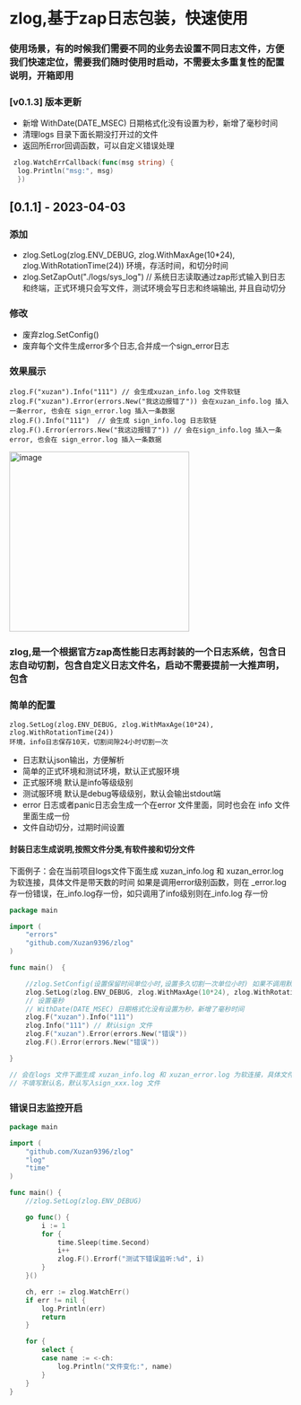 # zlog,基于zap日志包装，快速使用
### 使用场景，有的时候我们需要不同的业务去设置不同日志文件，方便我们快速定位，需要我们随时使用时启动，不需要太多重复性的配置说明，开箱即用

### [v0.1.3] 版本更新
- 新增 WithDate(DATE_MSEC) 日期格式化没有设置为秒，新增了毫秒时间
- 清理logs 目录下面长期没打开过的文件
- 返回所Error回调函数，可以自定义错误处理
```go
 zlog.WatchErrCallback(func(msg string) {
  log.Println("msg:", msg)
  }) 

```

## [0.1.1] - 2023-04-03
### 添加
- zlog.SetLog(zlog.ENV_DEBUG, zlog.WithMaxAge(10*24), zlog.WithRotationTime(24))  环境，存活时间，和切分时间
- zlog.SetZapOut("./logs/sys_log") // 系统日志读取通过zap形式输入到日志和终端，正式环境只会写文件，测试环境会写日志和终端输出, 并且自动切分

### 修改
- 废弃zlog.SetConfig()
- 废弃每个文件生成error多个日志,合并成一个sign_error日志

### 效果展示
```
zlog.F("xuzan").Info("111") // 会生成xuzan_info.log 文件软链
zlog.F("xuzan").Error(errors.New("我这边报错了")) 会在xuzan_info.log 插入一条error, 也会在 sign_error.log 插入一条数据
zlog.F().Info("111")  // 会生成 sign_info.log 日志软链
zlog.F().Error(errors.New("我这边报错了")) // 会在sign_info.log 插入一条error, 也会在 sign_error.log 插入一条数据
```
<img width="321" alt="image" src="https://user-images.githubusercontent.com/24741439/229480596-0b531d38-689f-4867-a48b-2faaeb446d1b.png">


### zlog,是一个根据官方zap高性能日志再封装的一个日志系统，包含日志自动切割，包含自定义日志文件名，启动不需要提前一大推声明，包含

### 简单的配置
```azure
zlog.SetLog(zlog.ENV_DEBUG, zlog.WithMaxAge(10*24), zlog.WithRotationTime(24))
环境，info日志保存10天，切割间隙24小时切割一次

```
- 日志默认json输出，方便解析
- 简单的正式环境和测试环境，默认正式服环境
- 正式服环境 默认是info等级级别
- 测试服环境 默认是debug等级级别，默认会输出stdout端
- error 日志或者panic日志会生成一个在error 文件里面，同时也会在 info 文件里面生成一份
- 文件自动切分，过期时间设置



#### 封装日志生成说明,按照文件分类,有软件接和切分文件
下面例子：会在当前项目logs文件下面生成 xuzan_info.log 和 xuzan_error.log 为软连接，具体文件是带天数的时间  如果是调用error级别函数，则在 _error.log 存一份错误，在_info.log存一份，如只调用了info级别则在_info.log 存一份



```go
package main

import (
	"errors"
	"github.com/Xuzan9396/zlog"
)

func main()  {

	//zlog.SetConfig(设置保留时间单位小时,设置多久切割一次单位小时) 如果不调用默认 10天 24小时切割一次
	zlog.SetLog(zlog.ENV_DEBUG, zlog.WithMaxAge(10*24), zlog.WithRotationTime(24))
	// 设置毫秒
	// WithDate(DATE_MSEC) 日期格式化没有设置为秒，新增了毫秒时间
	zlog.F("xuzan").Info("111")
	zlog.Info("111") // 默认sign 文件
	zlog.F("xuzan").Error(errors.New("错误"))
	zlog.F().Error(errors.New("错误"))

}

// 会在logs 文件下面生成 xuzan_info.log 和 xuzan_error.log 为软连接，具体文件是带天数的时间  如果是调用error级别函数，则在 _error.log 存一份错误，在_info.log存一份
// 不填写默认名，默认写入sign_xxx.log 文件

```


### 错误日志监控开启
```go
package main

import (
	"github.com/Xuzan9396/zlog"
	"log"
	"time"
)

func main() {
	//zlog.SetLog(zlog.ENV_DEBUG)

	go func() {
		i := 1
		for {
			time.Sleep(time.Second)
			i++
			zlog.F().Errorf("测试下错误监听:%d", i)
		}
	}()

	ch, err := zlog.WatchErr()
	if err != nil {
		log.Println(err)
		return
	}

	for {
		select {
		case name := <-ch:
			log.Println("文件变化:", name)
		}
	}
}
```
